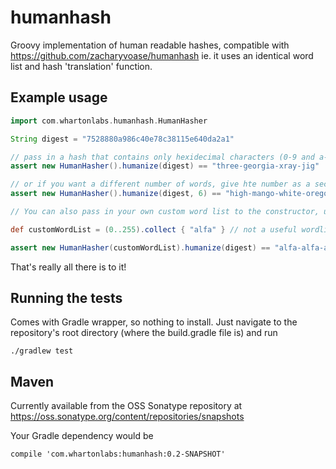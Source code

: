 # humanhash

Groovy implementation of human readable hashes, compatible with https://github.com/zacharyvoase/humanhash ie. it uses an identical word list and hash 'translation' function.

## Example usage

```groovy
import com.whartonlabs.humanhash.HumanHasher

String digest = "7528880a986c40e78c38115e640da2a1"

// pass in a hash that contains only hexidecimal characters (0-9 and a-f), and get back 4 pseudorandom words from the wordlist
assert new HumanHasher().humanize(digest) == "three-georgia-xray-jig"

// or if you want a different number of words, give hte number as a second argument
assert new HumanHasher().humanize(digest, 6) == "high-mango-white-oregon-purple-charlie"

// You can also pass in your own custom word list to the constructor, useful for improving recognition for usage with languages other than english.

def customWordList = (0..255).collect { "alfa" } // not a useful wordlist, but demonstrates the point...

assert new HumanHasher(customWordList).humanize(digest) == "alfa-alfa-alfa-alfa"
```
That's really all there is to it!


## Running the tests

Comes with Gradle wrapper, so nothing to install. Just navigate to the repository's root directory (where the build.gradle file is) and run

    ./gradlew test

## Maven

Currently available from the OSS Sonatype repository at https://oss.sonatype.org/content/repositories/snapshots

Your Gradle dependency would be

    compile 'com.whartonlabs:humanhash:0.2-SNAPSHOT'


